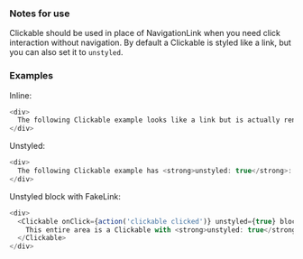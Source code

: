 ### Notes for use

Clickable should be used in place of NavigationLink when you need click interaction without navigation. By default a Clickable is styled like a link, but you can also set it to `unstyled`.


### Examples

Inline:

```js { "props": { "data-example": "inline" } }
<div>
  The following Clickable example looks like a link but is actually rendered as a button: <Clickable onClick={action('clickable clicked')}>Click me</Clickable>
</div>
```

Unstyled:

```js { "props": { "data-example": "unstyled" } }
<div>
  The following Clickable example has <strong>unstyled: true</strong>: <Clickable onClick={action('clickable clicked')} unstyled={true}>Click me</Clickable>
</div>
```

Unstyled block with FakeLink:

```js { "props": { "data-example": "unstyled block with fakelink" } }
<div>
  <Clickable onClick={action('clickable clicked')} unstyled={true} block={true}>
    This entire area is a Clickable with <strong>unstyled: true</strong> and <strong>block: true</strong>. Here is a nested <FakeLink>FakeLink component</FakeLink>, which looks like a link and shows link hoverstate when any part of the Clickable is hovered. This can work with <FakeLink>multiple nested FakeLinks</FakeLink>.
  </Clickable>
</div>
```
